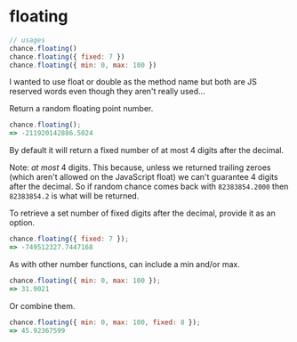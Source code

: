 # floating

```js
// usages
chance.floating()
chance.floating({ fixed: 7 })
chance.floating({ min: 0, max: 100 })
```

<p class="pullquote">I wanted to use float or double as the method name but both are JS reserved words even though they aren't really used...</p>

Return a random floating point number.

```js
chance.floating();
=> -211920142886.5024
```

By default it will return a fixed number of at most 4 digits after the decimal.

Note: _at most_ 4 digits. This because, unless we returned trailing zeroes
(which aren't allowed on the JavaScript float) we can't guarantee 4 digits after
the decimal. So if random chance comes back with `82383854.2000` then
`82383854.2` is what will be returned.

To retrieve a set number of fixed digits after the decimal, provide it as an option.

```js
chance.floating({ fixed: 7 });
=> -749512327.7447168
```

As with other number functions, can include a min and/or max.

```js
chance.floating({ min: 0, max: 100 });
=> 31.9021
```

Or combine them.

```js
chance.floating({ min: 0, max: 100, fixed: 8 });
=> 45.92367599
```
